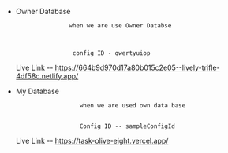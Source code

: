 
   * Owner Database
     
                        when we are use Owner Databse


   
                         config ID - qwertyuiop


   
     Live Link -- https://664b9d970d17a80b015c2e05--lively-trifle-4df58c.netlify.app/
     




  
   * My Database
     
                           when we are used own data base

   
                           Config ID -- sampleConfigId

   
     Live Link -- https://task-olive-eight.vercel.app/
